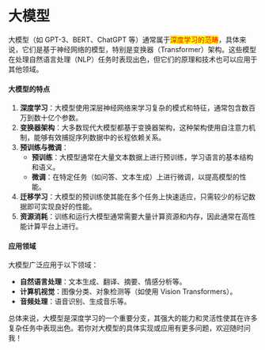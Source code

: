 # 大模型

大模型（如 GPT-3、BERT、ChatGPT 等）通常属于<mark style="color:red;">深度学习的范畴</mark>，具体来说，它们是基于神经网络的模型，特别是变换器（Transformer）架构。这些模型在处理自然语言处理（NLP）任务时表现出色，但它们的原理和技术也可以应用于其他领域。

#### 大模型的特点

1. **深度学习**：大模型使用深层神经网络来学习复杂的模式和特征，通常包含数百万到数十亿个参数。
2. **变换器架构**：大多数现代大模型都基于变换器架构，这种架构使用自注意力机制，能够有效捕捉序列数据中的长程依赖关系。
3. **预训练与微调**：
   * **预训练**：大模型通常在大量文本数据上进行预训练，学习语言的基本结构和语义。
   * **微调**：在特定任务（如问答、文本生成）上进行微调，以提高模型的性能。
4. **迁移学习**：大模型的预训练使其能在多个任务上快速适应，只需较少的标记数据即可实现良好的性能。
5. **资源消耗**：训练和运行大模型通常需要大量计算资源和内存，因此通常在高性能计算平台上进行。

#### 应用领域

大模型广泛应用于以下领域：

* **自然语言处理**：文本生成、翻译、摘要、情感分析等。
* **计算机视觉**：图像分类、对象检测等（如使用 Vision Transformers）。
* **音频处理**：语音识别、生成音乐等。

总体来说，大模型是深度学习的一个重要分支，其强大的能力和灵活性使其在许多复杂任务中表现出色。若你对大模型的具体实现或应用有更多问题，欢迎随时问我！

